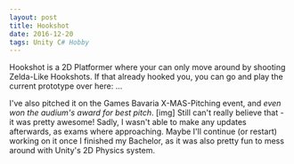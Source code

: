 ```yaml
---
layout: post
title: Hookshot
date: 2016-12-20
tags: Unity C# Hobby
---
```

Hookshot is a 2D Platformer where your can only move around by shooting Zelda-Like Hookshots. If that already hooked you, you can go and play the current prototype over here: ...

I've also pitched it on the Games Bavaria X-MAS-Pitching event, and *even won the audium's award for best pitch*. 
[img]
Still can't really believe that - it was pretty awesome!
Sadly, I wasn't able to make any updates afterwards, as exams where approaching. Maybe I'll continue (or restart) working on it once I finished my Bachelor, as it was also pretty fun to mess around with Unity's 2D Physics system.